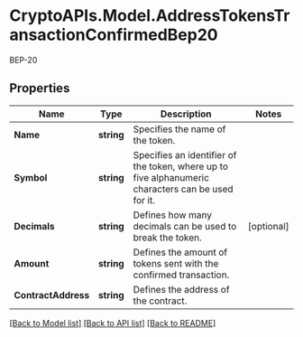 # CryptoAPIs.Model.AddressTokensTransactionConfirmedBep20
BEP-20

## Properties

Name | Type | Description | Notes
------------ | ------------- | ------------- | -------------
**Name** | **string** | Specifies the name of the token. | 
**Symbol** | **string** | Specifies an identifier of the token, where up to five alphanumeric characters can be used for it. | 
**Decimals** | **string** | Defines how many decimals can be used to break the token. | [optional] 
**Amount** | **string** | Defines the amount of tokens sent with the confirmed transaction. | 
**ContractAddress** | **string** | Defines the address of the contract. | 

[[Back to Model list]](../README.md#documentation-for-models) [[Back to API list]](../README.md#documentation-for-api-endpoints) [[Back to README]](../README.md)

